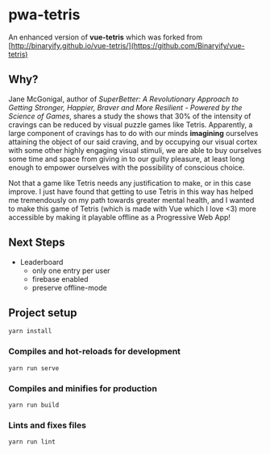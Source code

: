 # pwa-tetris

An enhanced version of **vue-tetris** which was forked from [http://binaryify.github.io/vue-tetris/](https://github.com/Binaryify/vue-tetris)

## Why?

Jane McGonigal, author of _SuperBetter: A Revolutionary Approach to Getting Stronger, Happier, Braver and More Resilient - Powered by the Science of Games_, shares a study the shows that 30% of the intensity of cravings can be reduced by visual puzzle games like Tetris. Apparently, a large component of cravings has to do with our minds **imagining** ourselves attaining the object of our said craving, and by occupying our visual cortex with some other highly engaging visual stimuli, we are able to buy ourselves some time and space from giving in to our guilty pleasure, at least long enough to empower ourselves with the possibility of conscious choice.

Not that a game like Tetris needs any justification to make, or in this case improve. I just have found that getting to use Tetris in this way has helped me tremendously on my path towards greater mental health, and I wanted to make this game of Tetris (which is made with Vue which I love <3) more accessible by making it playable offline as a Progressive Web App!

## Next Steps

- Leaderboard
  - only one entry per user
  - firebase enabled
  - preserve offline-mode

## Project setup
```
yarn install
```

### Compiles and hot-reloads for development
```
yarn run serve
```

### Compiles and minifies for production
```
yarn run build
```

### Lints and fixes files
```
yarn run lint
```

